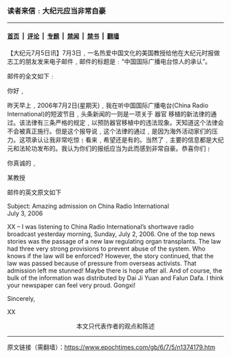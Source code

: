 ### 读者来信﹕大纪元应当非常自豪

---

#### [首页](../../../..?n1374179) &nbsp;|&nbsp; [评论](../../../../../epoch-comment?n1374179) &nbsp;|&nbsp; [专题](../../../../../epoch-special?n1374179) &nbsp;|&nbsp; [禁闻](../../../../../epoch-news?n1374179) &nbsp;|&nbsp; [禁书](../../../../../books?n1374179) &nbsp;|&nbsp; [翻墙](https://github.com/gfw-breaker/nogfw/blob/master/README.md?n1374179)


<div class="post_content" id="artbody" itemprop="articleBody">
 <!-- article content begin -->
 <p>
  【大纪元7月5日讯】7月3日﹐一名热爱中国文化的美国教授给他在大纪元时报做志工的朋友发来电子邮件﹐邮件的标题是﹕“中国国际广播电台惊人的承认”。
 </p>
 <p>
  邮件的全文如下﹕
 </p>
 <p>
  你好﹐
 </p>
 <p>
  昨天早上﹐2006年7月2日(星期天)﹐我在听中国国际广播电台(China Radio International)的短波节目﹐头条新闻的一则是一项关于
  <ok href="https://www.epochtimes.com/gb/tag/%E5%99%A8%E5%AE%98.html">
   器官
  </ok>
  移植的新法律的通过。该法律有三条严格的规定﹐以预防器官移植中的违法现象。天知道这个法律会不会被真正施行。但是这个报导说﹐这个法律的通过﹐是因为海外活动家们的压力。这项承认让我非常吃惊﹗看来﹐希望还是有的。当然了﹐主要的信息都是大纪元和法轮功发布的。我认为你们的报纸应当为此而感到非常自豪。恭喜你们﹗
 </p>
 <p>
  你真诚的﹐
 </p>
 <p>
  某教授
 </p>
 <p>
  邮件的英文原文如下
 </p>
 <p>
  Subject: Amazing admission on China Radio International
  <br/>
  July 3, 2006
 </p>
 <p>
  XX – I was listening to China Radio International’s shortwave radio broadcast yesterday morning, Sunday, July 2, 2006.  One of the top news stories was the passage of a new law regulating organ transplants.  The law had three very strong provisions to prevent abuse of the system.  Who knows if the law will be enforced?  However, the story continued, that the law was passed because of pressure from overseas activists.  That admission left me stunned!  Maybe there is hope after all.  And of course, the bulk of the information was distributed by Dai Ji Yuan and Falun Dafa.  I think your newspaper can feel very proud.  Gongxi!
 </p>
 <p>
  Sincerely,
 </p>
 <p>
  XX
  <font color="#ffffff">
   (http://www.dajiyuan.com)
  </font>
  <br/>
  <center>
   <font class="GY13">
    本文只代表作者的观点和陈述
   </font>
  </center>
 </p>
 <!-- article content end -->
 <div id="below_article_ad">
 </div>
</div>


---

原文链接（需翻墙）：https://www.epochtimes.com/gb/6/7/5/n1374179.htm